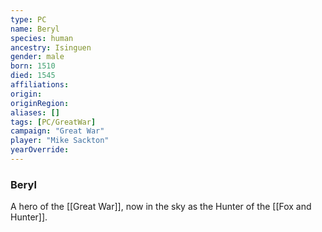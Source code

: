```yaml
---
type: PC
name: Beryl
species: human
ancestry: Isinguen
gender: male
born: 1510
died: 1545
affiliations: 
origin:
originRegion:
aliases: []
tags: [PC/GreatWar]
campaign: "Great War"
player: "Mike Sackton"
yearOverride: 
---
```

### Beryl

A hero of the [[Great War]], now in the sky as the Hunter of the [[Fox and Hunter]].

